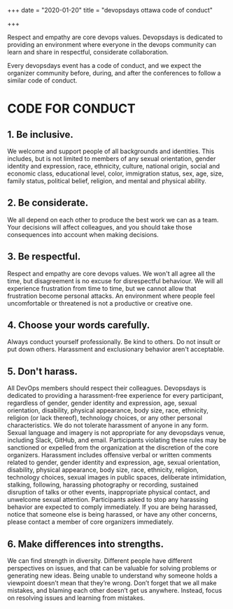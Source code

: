 +++
date = "2020-01-20"
title = "devopsdays ottawa code of conduct"

+++

Respect and empathy are core devops values. Devopsdays is dedicated to providing an environment where everyone in the devops community can learn and share in respectful, considerate collaboration.

Every devopsdays event has a code of conduct, and we expect the organizer community before, during, and after the conferences to follow a similar code of conduct.

# CODE FOR CONDUCT

## 1. Be inclusive.

We welcome and support people of all backgrounds and identities. This includes, but is not limited to members of any sexual orientation, gender identity and expression, race, ethnicity, culture, national origin, social and economic class, educational level, color, immigration status, sex, age, size, family status, political belief, religion, and mental and physical ability.


## 2. Be considerate.

We all depend on each other to produce the best work we can as a team. Your decisions will affect  colleagues, and you should take those consequences into account when making decisions.

## 3. Be respectful.

Respect and empathy are core devops values. We won't all agree all the time, but disagreement is no excuse for disrespectful behaviour. We will all experience frustration from time to time, but we cannot allow that frustration become personal attacks. An environment where people feel uncomfortable or threatened is not a productive or creative one.


## 4. Choose your words carefully.

Always conduct yourself professionally. Be kind to others. Do not insult or put down others. Harassment and exclusionary behavior aren't acceptable.

## 5. Don't harass.

All DevOps members should respect their colleagues.  Devopsdays is dedicated to providing a harassment-free experience for every participant, regardless of gender, gender identity and expression, age, sexual orientation, disability, physical appearance, body size, race, ethnicity, religion (or lack thereof), technology choices, or any other personal characteristics. We do not tolerate harassment of anyone in any form. Sexual language and imagery is not appropriate for any devopsdays venue, including Slack, GitHub, and email. Participants violating these rules may be sanctioned or expelled from the organization at the discretion of the core organizers.
Harassment includes offensive verbal or written comments related to gender, gender identity and expression, age, sexual orientation, disability, physical appearance, body size, race, ethnicity, religion, technology choices, sexual images in public spaces, deliberate intimidation, stalking, following, harassing photography or recording, sustained disruption of talks or other events, inappropriate physical contact, and unwelcome sexual attention. Participants asked to stop any harassing behavior are expected to comply immediately.
If you are being harassed, notice that someone else is being harassed, or have any other concerns, please contact a member of core organizers immediately.

## 6. Make differences into strengths.

We can find strength in diversity. Different people have different perspectives on issues, and that can be valuable for solving problems or generating new ideas. Being unable to understand why someone holds a viewpoint doesn’t mean that they’re wrong. Don’t forget that we all make mistakes, and blaming each other doesn’t get us anywhere.
Instead, focus on resolving issues and learning from mistakes.
